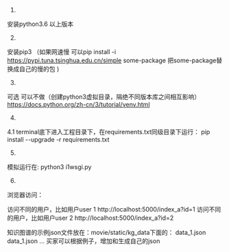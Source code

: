 1.
安装python3.6 以上版本

2. 
安装pip3 
（如果网速慢 可以pip install -i https://pypi.tuna.tsinghua.edu.cn/simple some-package  把some-package替换成自己的慢的包 )

3.
可选  可以不做（创建python3虚拟目录，隔绝不同版本库之间相互影响）
https://docs.python.org/zh-cn/3/tutorial/venv.html

4.
4.1
terminal底下进入工程目录下，在requirements.txt同级目录下运行：
pip install --upgrade -r requirements.txt

5.
模拟运行在:
python3 i1wsgi.py



6.
浏览器访问：

访问不同的用户，比如用户user 1
http://localhost:5000/index_a?id=1
访问不同的用户，比如用户user 2
http://localhost:5000/index_a?id=2


知识图谱的示例json文件放在：movie/static/kg_data下面的：
data_1.json
data_1.json
...
买家可以根据例子，增加和生成自己的json
